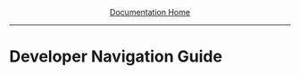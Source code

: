 <div align="center"><a href="/onestop/">Documentation Home</a></div>
<hr>

# Developer Navigation Guide